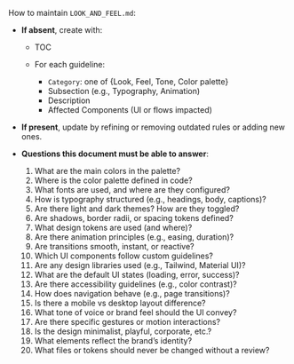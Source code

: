 How to maintain `LOOK_AND_FEEL.md`:

* **If absent**, create with:

  * TOC
  * For each guideline:

    * `Category`: one of {Look, Feel, Tone, Color palette}
    * Subsection (e.g., Typography, Animation)
    * Description
    * Affected Components (UI or flows impacted)

* **If present**, update by refining or removing outdated rules or adding new ones.

* **Questions this document must be able to answer**:

  1. What are the main colors in the palette?
  2. Where is the color palette defined in code?
  3. What fonts are used, and where are they configured?
  4. How is typography structured (e.g., headings, body, captions)?
  5. Are there light and dark themes? How are they toggled?
  6. Are shadows, border radii, or spacing tokens defined?
  7. What design tokens are used (and where)?
  8. Are there animation principles (e.g., easing, duration)?
  9. Are transitions smooth, instant, or reactive?
  10. Which UI components follow custom guidelines?
  11. Are any design libraries used (e.g., Tailwind, Material UI)?
  12. What are the default UI states (loading, error, success)?
  13. Are there accessibility guidelines (e.g., color contrast)?
  14. How does navigation behave (e.g., page transitions)?
  15. Is there a mobile vs desktop layout difference?
  16. What tone of voice or brand feel should the UI convey?
  17. Are there specific gestures or motion interactions?
  18. Is the design minimalist, playful, corporate, etc.?
  19. What elements reflect the brand’s identity?
  20. What files or tokens should never be changed without a review?